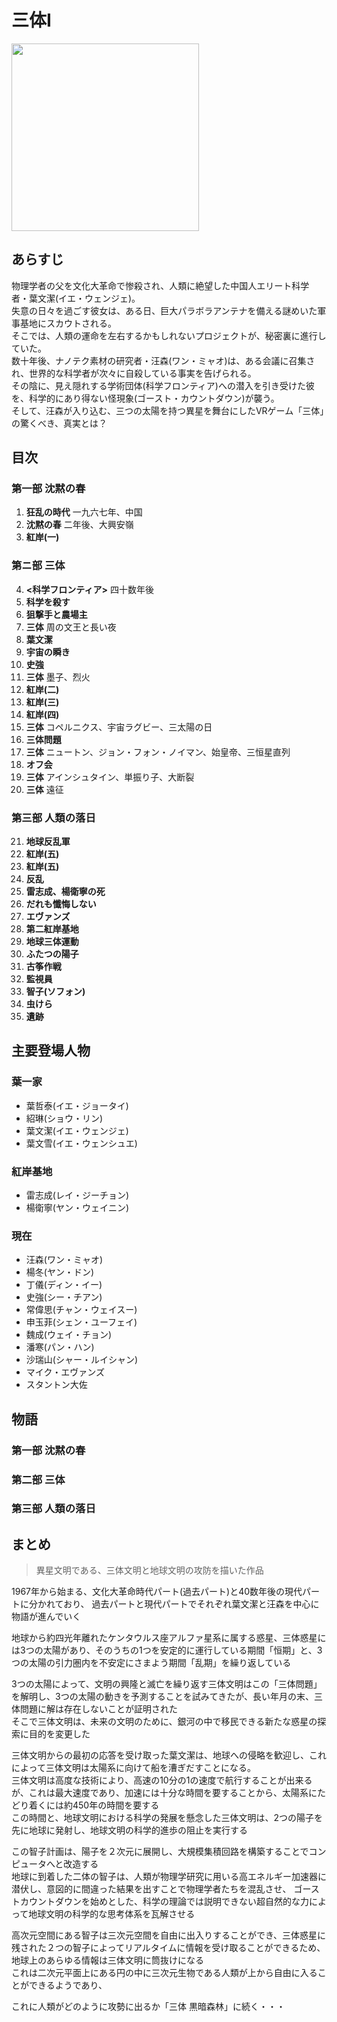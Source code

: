 # 三体Ⅰ
<img src=https://m.media-amazon.com/images/I/A1ZUPlQ0bsS._SL1500_.jpg width=300px>

## あらすじ
物理学者の父を文化大革命で惨殺され、人類に絶望した中国人エリート科学者・葉文潔(イエ・ウェンジェ)。  
失意の日々を過ごす彼女は、ある日、巨大パラボラアンテナを備える謎めいた軍事基地にスカウトされる。  
そこでは、人類の運命を左右するかもしれないプロジェクトが、秘密裏に進行していた。  
数十年後、ナノテク素材の研究者・汪森(ワン・ミャオ)は、ある会議に召集され、世界的な科学者が次々に自殺している事実を告げられる。  
その陰に、見え隠れする学術団体(科学フロンティア)への潜入を引き受けた彼を、科学的にあり得ない怪現象(ゴースト・カウントダウン)が襲う。  
そして、汪森が入り込む、三つの太陽を持つ異星を舞台にしたVRゲーム「三体」の驚くべき、真実とは？

## 目次
### 第一部 沈黙の春
1. **狂乱の時代** 一九六七年、中国
2. **沈黙の春** 二年後、大興安嶺
3. **紅岸(一)**

### 第ニ部 三体
4. **<科学フロンティア>**  四十数年後
5. **科学を殺す**
6. **狙撃手と農場主**
7. **三体**  周の文王と長い夜
8. **葉文潔**
9. **宇宙の瞬き**
10. **史強**
11. **三体** 墨子、烈火
12. **紅岸(二)**
13. **紅岸(三)**
14. **紅岸(四)**
15. **三体** コペルニクス、宇宙ラグビー、三太陽の日
16. **三体問題**
17. **三体** ニュートン、ジョン・フォン・ノイマン、始皇帝、三恒星直列
18. **オフ会**
19. **三体** アインシュタイン、単振り子、大断裂
20. **三体** 遠征

### 第三部 人類の落日
21. **地球反乱軍**
22. **紅岸(五)**
23. **紅岸(五)**
24. **反乱**
25. **雷志成、楊衛寧の死**
26. **だれも懺悔しない**
27. **エヴァンズ**
28. **第二紅岸基地**
29. **地球三体運動**
30. **ふたつの陽子**
31. **古筝作戦**
32. **監視員**
33. **智子(ソフォン)**
34. **虫けら**
35. **遺跡**

## 主要登場人物
### 葉一家
- 葉哲泰(イエ・ジョータイ)
- 紹琳(ショウ・リン)
- 葉文潔(イエ・ウェンジェ)
- 葉文雪(イエ・ウェンシュエ)

### 紅岸基地
- 雷志成(レイ・ジーチョン)
- 楊衛寧(ヤン・ウェイニン)

### 現在
- 汪森(ワン・ミャオ)
- 楊冬(ヤン・ドン)
- 丁儀(ディン・イー)
- 史強(シー・チアン)
- 常偉思(チャン・ウェイスー)
- 申玉菲(シェン・ユーフェイ)
- 魏成(ウェイ・チョン)
- 潘寒(パン・ハン)
- 沙瑞山(シャー・ルイシャン)
- マイク・エヴァンズ
- スタントン大佐


## 物語
### 第一部 沈黙の春

### 第二部 三体

### 第三部 人類の落日

## まとめ
> 異星文明である、三体文明と地球文明の攻防を描いた作品

1967年から始まる、文化大革命時代パート(過去パート)と40数年後の現代パートに分かれており、
過去パートと現代パートでそれぞれ葉文潔と汪森を中心に物語が進んでいく  

地球から約四光年離れたケンタウルス座アルファ星系に属する惑星、三体惑星には3つの太陽があり、そのうちの1つを安定的に運行している期間「恒期」と、3つの太陽の引力圏内を不安定にさまよう期間「乱期」を繰り返している

3つの太陽によって、文明の興隆と滅亡を繰り返す三体文明はこの「三体問題」を解明し、3つの太陽の動きを予測することを試みてきたが、長い年月の末、三体問題に解は存在しないことが証明された  
そこで三体文明は、未来の文明のために、銀河の中で移民できる新たな惑星の探索に目的を変更した  

三体文明からの最初の応答を受け取った葉文潔は、地球への侵略を歓迎し、これによって三体文明は太陽系に向けて船を漕ぎだすことになる。  
三体文明は高度な技術により、高速の10分の1の速度で航行することが出来るが、これは最大速度であり、加速には十分な時間を要することから、太陽系にたどり着くには約450年の時間を要する  
この時間と、地球文明における科学の発展を懸念した三体文明は、2つの陽子を先に地球に発射し、地球文明の科学的進歩の阻止を実行する

この智子計画は、陽子を２次元に展開し、大規模集積回路を構築することでコンピュータへと改造する  
地球に到着した二体の智子は、人類が物理学研究に用いる高エネルギー加速器に潜伏し、意図的に間違った結果を出すことで物理学者たちを混乱させ、
ゴーストカウントダウンを始めとした、科学の理論では説明できない超自然的な力によって地球文明の科学的な思考体系を瓦解させる　　

高次元空間にある智子は三次元空間を自由に出入りすることができ、三体惑星に残された２つの智子によってリアルタイムに情報を受け取ることができるため、地球上のあらゆる情報は三体文明に筒抜けになる  
これは二次元平面上にある円の中に三次元生物である人類が上から自由に入ることができるようであり、  

これに人類がどのように攻勢に出るか「三体 黒暗森林」に続く・・・

